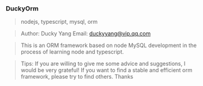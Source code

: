 <!--
 * @Author: your name
 * @Date: 2021-01-24 08:45:33
 * @LastEditTime: 2021-01-25 18:02:29
 * @LastEditors: Ducky Yang
 * @Description: In User Settings Edit
 * @FilePath: \FastMysqlOrm\README.en.md
-->
### DuckyOrm

> nodejs, typescript, mysql, orm

> Author: Ducky Yang
> Email: duckyyang@vip.qq.com

> This is an ORM framework based on node MySQL development in the process of learning node and typescript. 

> Tips:
> If you are willing to give me some advice and suggestions, I would be very grateful!
> If you want to find a stable and efficient orm framework, please try to find others.
> Thanks